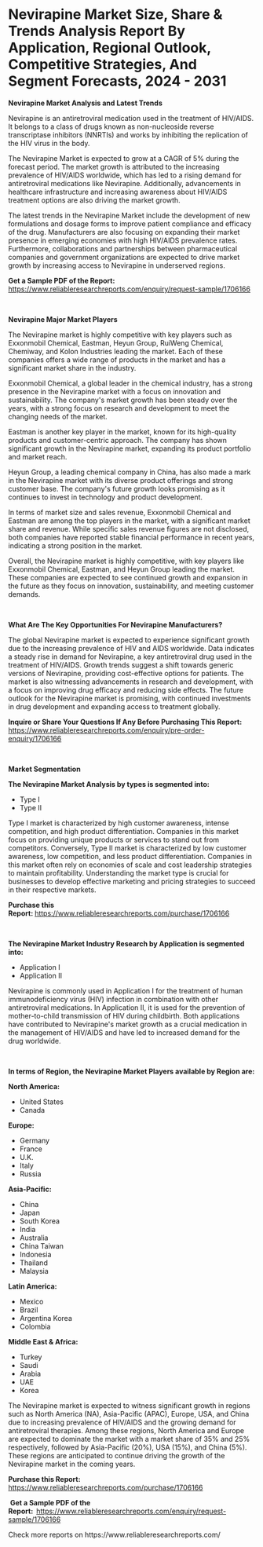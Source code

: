 <p><h1>Nevirapine Market Size, Share & Trends Analysis Report By Application, Regional Outlook, Competitive Strategies, And Segment Forecasts, 2024 - 2031</h1></p><p><strong>Nevirapine Market Analysis and Latest Trends</strong></p>
<p><p>Nevirapine is an antiretroviral medication used in the treatment of HIV/AIDS. It belongs to a class of drugs known as non-nucleoside reverse transcriptase inhibitors (NNRTIs) and works by inhibiting the replication of the HIV virus in the body. </p><p>The Nevirapine Market is expected to grow at a CAGR of 5% during the forecast period. The market growth is attributed to the increasing prevalence of HIV/AIDS worldwide, which has led to a rising demand for antiretroviral medications like Nevirapine. Additionally, advancements in healthcare infrastructure and increasing awareness about HIV/AIDS treatment options are also driving the market growth.</p><p>The latest trends in the Nevirapine Market include the development of new formulations and dosage forms to improve patient compliance and efficacy of the drug. Manufacturers are also focusing on expanding their market presence in emerging economies with high HIV/AIDS prevalence rates. Furthermore, collaborations and partnerships between pharmaceutical companies and government organizations are expected to drive market growth by increasing access to Nevirapine in underserved regions.</p></p>
<p><strong>Get a Sample PDF of the Report:&nbsp;</strong> <a href="https://www.reliableresearchreports.com/enquiry/request-sample/1706166">https://www.reliableresearchreports.com/enquiry/request-sample/1706166</a></p>
<p>&nbsp;</p>
<p><strong>Nevirapine Major Market Players</strong></p>
<p><p>The Nevirapine market is highly competitive with key players such as Exxonmobil Chemical, Eastman, Heyun Group, RuiWeng Chemical, Chemiway, and Kolon Industries leading the market. Each of these companies offers a wide range of products in the market and has a significant market share in the industry.</p><p>Exxonmobil Chemical, a global leader in the chemical industry, has a strong presence in the Nevirapine market with a focus on innovation and sustainability. The company's market growth has been steady over the years, with a strong focus on research and development to meet the changing needs of the market.</p><p>Eastman is another key player in the market, known for its high-quality products and customer-centric approach. The company has shown significant growth in the Nevirapine market, expanding its product portfolio and market reach.</p><p>Heyun Group, a leading chemical company in China, has also made a mark in the Nevirapine market with its diverse product offerings and strong customer base. The company's future growth looks promising as it continues to invest in technology and product development.</p><p>In terms of market size and sales revenue, Exxonmobil Chemical and Eastman are among the top players in the market, with a significant market share and revenue. While specific sales revenue figures are not disclosed, both companies have reported stable financial performance in recent years, indicating a strong position in the market.</p><p>Overall, the Nevirapine market is highly competitive, with key players like Exxonmobil Chemical, Eastman, and Heyun Group leading the market. These companies are expected to see continued growth and expansion in the future as they focus on innovation, sustainability, and meeting customer demands.</p></p>
<p>&nbsp;</p>
<p><strong>What Are The Key Opportunities For Nevirapine Manufacturers?</strong></p>
<p><p>The global Nevirapine market is expected to experience significant growth due to the increasing prevalence of HIV and AIDS worldwide. Data indicates a steady rise in demand for Nevirapine, a key antiretroviral drug used in the treatment of HIV/AIDS. Growth trends suggest a shift towards generic versions of Nevirapine, providing cost-effective options for patients. The market is also witnessing advancements in research and development, with a focus on improving drug efficacy and reducing side effects. The future outlook for the Nevirapine market is promising, with continued investments in drug development and expanding access to treatment globally.</p></p>
<p><strong>Inquire or Share Your Questions If Any Before Purchasing This Report:</strong> <a href="https://www.reliableresearchreports.com/enquiry/pre-order-enquiry/1706166">https://www.reliableresearchreports.com/enquiry/pre-order-enquiry/1706166</a></p>
<p>&nbsp;</p>
<p><strong>Market Segmentation</strong></p>
<p><strong>The Nevirapine Market Analysis by types is segmented into:</strong></p>
<p><ul><li>Type I</li><li>Type II</li></ul></p>
<p><p>Type I market is characterized by high customer awareness, intense competition, and high product differentiation. Companies in this market focus on providing unique products or services to stand out from competitors. Conversely, Type II market is characterized by low customer awareness, low competition, and less product differentiation. Companies in this market often rely on economies of scale and cost leadership strategies to maintain profitability. Understanding the market type is crucial for businesses to develop effective marketing and pricing strategies to succeed in their respective markets.</p></p>
<p><strong>Purchase this Report:&nbsp;</strong><a href="https://www.reliableresearchreports.com/purchase/1706166">https://www.reliableresearchreports.com/purchase/1706166</a></p>
<p>&nbsp;</p>
<p><strong>The Nevirapine Market Industry Research by Application is segmented into:</strong></p>
<p><ul><li>Application I</li><li>Application II</li></ul></p>
<p><p>Nevirapine is commonly used in Application I for the treatment of human immunodeficiency virus (HIV) infection in combination with other antiretroviral medications. In Application II, it is used for the prevention of mother-to-child transmission of HIV during childbirth. Both applications have contributed to Nevirapine's market growth as a crucial medication in the management of HIV/AIDS and have led to increased demand for the drug worldwide.</p></p>
<p>&nbsp;</p>
<p><strong>In terms of Region, the Nevirapine Market Players available by Region are:</strong></p>
<p>
    <p> <strong> North America: </strong>
        <ul>
            <li>United States</li>
            <li>Canada</li>
        </ul>
        </p> 
    <p> <strong> Europe: </strong>
        <ul>
            <li>Germany</li>
            <li>France</li>
            <li>U.K.</li>
            <li>Italy</li>
            <li>Russia</li>
        </ul>
        </p> 
    <p> <strong> Asia-Pacific: </strong>
        <ul>
            <li>China</li>
            <li>Japan</li>
            <li>South Korea</li>
            <li>India</li>
            <li>Australia</li>
            <li>China Taiwan</li>
            <li>Indonesia</li>
            <li>Thailand</li>
            <li>Malaysia</li>
        </ul>
        </p> 
    <p> <strong> Latin America: </strong>
        <ul>
            <li>Mexico</li>
            <li>Brazil</li>
            <li>Argentina Korea</li>
            <li>Colombia</li>
        </ul>
        </p> 
    <p> <strong> Middle East & Africa: </strong>
        <ul>
            <li>Turkey</li>
            <li>Saudi</li>
            <li>Arabia</li>
            <li>UAE</li>
            <li>Korea</li>
        </ul>
    </p>
    </p>
<p><p>The Nevirapine market is expected to witness significant growth in regions such as North America (NA), Asia-Pacific (APAC), Europe, USA, and China due to increasing prevalence of HIV/AIDS and the growing demand for antiretroviral therapies. Among these regions, North America and Europe are expected to dominate the market with a market share of 35% and 25% respectively, followed by Asia-Pacific (20%), USA (15%), and China (5%). These regions are anticipated to continue driving the growth of the Nevirapine market in the coming years.</p></p>
<p><strong>Purchase this Report: </strong><a href="https://www.reliableresearchreports.com/purchase/1706166">https://www.reliableresearchreports.com/purchase/1706166</a></p>
<p>&nbsp;<strong>Get a Sample PDF of the Report:&nbsp;&nbsp;</strong><a href="https://www.reliableresearchreports.com/enquiry/request-sample/1706166">https://www.reliableresearchreports.com/enquiry/request-sample/1706166</a></p>
<p><strong></strong></p>
<p>Check more reports on https://www.reliableresearchreports.com/</p>